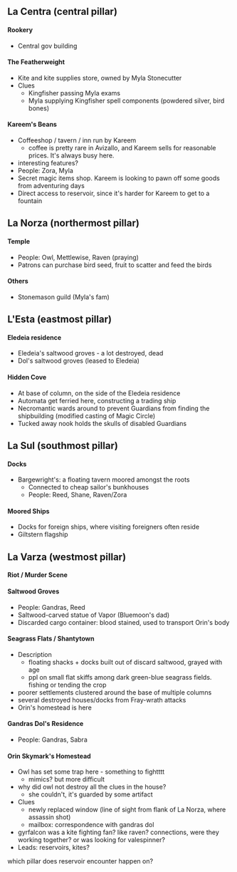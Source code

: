 
## La Centra (central pillar)
#### Rookery
- Central gov building
#### The Featherweight
- Kite and kite supplies store, owned by Myla Stonecutter
- Clues
	- Kingfisher passing Myla exams
	- Myla supplying Kingfisher spell components (powdered silver, bird bones) 
#### Kareem's Beans
- Coffeeshop / tavern / inn run by Kareem
	- coffee is pretty rare in Avizallo, and Kareem sells for reasonable prices. It's always busy here.
- interesting features?
- People: Zora, Myla
- Secret magic items shop. Kareem is looking to pawn off some goods from adventuring days
- Direct access to reservoir, since it's harder for Kareem to get to a fountain

## La Norza (northermost pillar)
#### Temple
- People: Owl, Mettlewise, Raven (praying)
- Patrons can purchase bird seed, fruit to scatter and feed the birds
#### Others
- Stonemason guild (Myla's fam)

## L'Esta (eastmost pillar)
#### Eledeia residence
- Eledeia's saltwood groves - a lot destroyed, dead
- Dol's saltwood groves (leased to Eledeia)
#### Hidden Cove
- At base of column, on the side of the Eledeia residence
- Automata get ferried here, constructing a trading ship
- Necromantic wards around to prevent Guardians from finding the shipbuilding (modified casting of Magic Circle)
- Tucked away nook holds the skulls of disabled Guardians

## La Sul (southmost pillar)
#### Docks
- Bargewright's: a floating tavern moored amongst the roots
	- Connected to cheap sailor's bunkhouses
	- People: Reed, Shane, Raven/Zora
#### Moored Ships
- Docks for foreign ships, where visiting foreigners often reside
- Giltstern flagship

## La Varza (westmost pillar)

#### Riot / Murder Scene
#### Saltwood Groves
- People: Gandras, Reed
- Saltwood-carved statue of Vapor (Bluemoon's dad)
- Discarded cargo container: blood stained, used to transport Orin's body 

#### Seagrass Flats / Shantytown
- Description
	- floating shacks + docks built out of discard saltwood, grayed with age
	- ppl on small flat skiffs among dark green-blue seagrass fields. fishing or tending the crop
- poorer settlements clustered around the base of multiple columns
- several destroyed houses/docks from Fray-wrath attacks
- Orin's homestead is here

#### Gandras Dol's Residence
- People: Gandras, Sabra 
#### Orin Skymark's Homestead
- Owl has set some trap here - something to fightttt
	- mimics? but more difficult
- why did owl not destroy all the clues in the house?
	- she couldn't, it's guarded by some artifact 
- Clues
	- newly replaced window (line of sight from flank of La Norza, where assassin shot)
	- mailbox: correspondence with gandras dol
- gyrfalcon was a kite fighting fan? like raven? connections, were they working together? or was looking for valespinner?
- Leads: reservoirs, kites?

which pillar does reservoir encounter happen on?